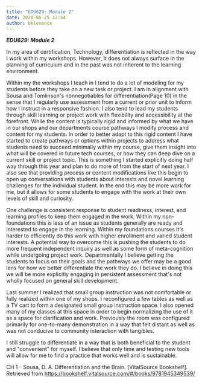 ```yaml
---
title: "EDU629: Module 2"
date: 2020-05-25 12:54
author: bklevence
---
```


***EDU629: Module 2***

In my area of certification, Technology, differentiation is reflected in the way I work within my workshops. However, it does not always surface in the planning of curriculum and in the past was not inherent to the learning environment. ﻿﻿﻿﻿﻿﻿

Within my the workshops I teach in I tend to do a lot of modeling for my students before they take on a new task or project. I am in alignment with Sousa and Tomlinson's nonnegotiables for differentiation(Page 10) in the sense that I regularly use assessment from a current or prior unit to inform how I instruct in a responsive fashion. I also tend to lead my students through skill learning or project work with flexibility and accessibility at the forefront. While the content is typically rigid and informed by what we have in our shops and our departments course pathways I modify process and content for my students. In order to better adapt to this rigid content I have started to create pathways or options within projects to address what students need to succeed minimally within my course, give them insight into what will be covered in future tech courses, or how they can deep dive on a current skill or project topic. This is something I started explicitly doing half way through this year and plan to do more of from the start of next year.  I also see that providing process or content modifications like this begin to open up conversations with students about interests and novel learning challenges for the individual student. In the end this may be more work for me, but it allows for some students to engage with the work at their own levels of skill and curiosity.

One challenge is consistent response to student readiness, interest, and learning profiles to keep them engaged in the work. Within my non-foundations this is less of an issue as students generally are ready and interested to engage in the learning. Within my foundations courses it's harder to efficiently do this work with higher enrollment and varied student interests. A potential way to overcome this is pushing the students to do more frequent independent inquiry as well as some form of meta-cognition while undergoing project work. Departmentally I believe getting the students to focus on their goals and the pathways we offer may be a good lens for how we better differentiate the work they do. I believe in doing this we will be more explicitly engaging in persistent assessment that's not wholly focused on general skill development.

Last summer I realized that small group instruction was not comfortable or fully realized within one of my shops. I reconfigured a few tables as well as a TV cart to form a designated small group instruction space. I also opened many of my classes at this space in order to begin normalizing the use of it as a space for clarification and work. Previously the room was configured primarily for one-to-many demonstration in a way that felt distant as well as was not conducive to community interaction with tangibles.

I still struggle to differentiate in a way that is both beneficial to the student and "convenient" for myself. I believe that only time and testing new tools will allow for me to find a practice that works well and is sustainable.  

CH 1 - Sousa, D. A. Differentiation and the Brain. [VitalSource Bookshelf]. Retrieved from https://bookshelf.vitalsource.com/#/books/9781945349539/
